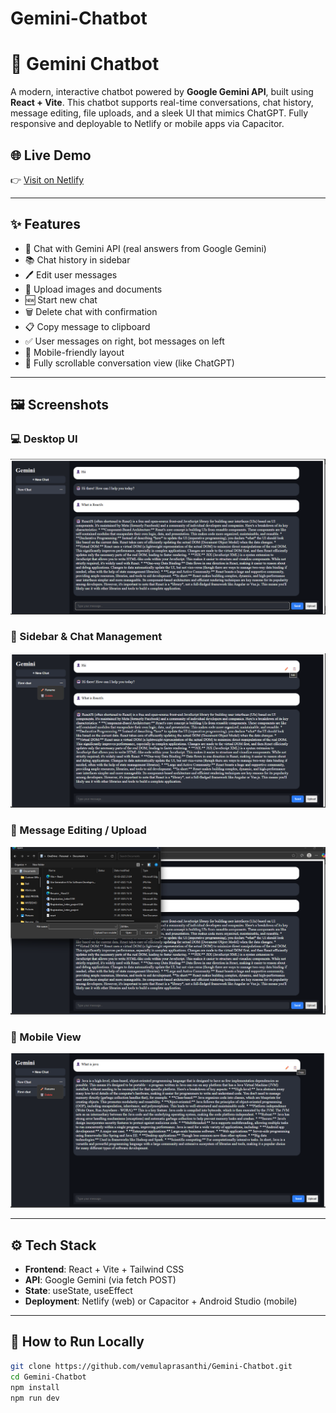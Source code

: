 # Gemini-Chatbot
# 🤖 Gemini Chatbot

A modern, interactive chatbot powered by **Google Gemini API**, built using **React + Vite**. This chatbot supports real-time conversations, chat history, message editing, file uploads, and a sleek UI that mimics ChatGPT. Fully responsive and deployable to Netlify or mobile apps via Capacitor.

## 🌐 Live Demo

👉 [Visit on Netlify](https://688c77129c083ed516af0a3c--jade-bavarois-8f1a29.netlify.app/)  

---

## ✨ Features

- 💬 Chat with Gemini API (real answers from Google Gemini)
- 📚 Chat history in sidebar
- 🖊️ Edit user messages
- 📎 Upload images and documents
- 🆕 Start new chat
- 🗑️ Delete chat with confirmation
- 📋 Copy message to clipboard
- ✅ User messages on right, bot messages on left
- 📱 Mobile-friendly layout
- 🔄 Fully scrollable conversation view (like ChatGPT)

---

## 🖼️ Screenshots

### 💻 Desktop UI

![Chat UI](https://github.com/vemulaprasanthi/Gemini-Chatbot/blob/main/src/assets/ui.png?raw=true)

### 📁 Sidebar & Chat Management

![Sidebar](https://github.com/vemulaprasanthi/Gemini-Chatbot/blob/main/src/assets/2.png?raw=true)

### 📝 Message Editing / Upload

![Editing Message](https://github.com/vemulaprasanthi/Gemini-Chatbot/blob/main/src/assets/3.png?raw=true)

### 📱 Mobile View

![Mobile View](https://github.com/vemulaprasanthi/Gemini-Chatbot/blob/main/src/assets/4.png?raw=true)

---

## ⚙️ Tech Stack

- **Frontend**: React + Vite + Tailwind CSS
- **API**: Google Gemini (via fetch POST)
- **State**: useState, useEffect
- **Deployment**: Netlify (web) or Capacitor + Android Studio (mobile)

---

## 🚀 How to Run Locally

```bash
git clone https://github.com/vemulaprasanthi/Gemini-Chatbot.git
cd Gemini-Chatbot
npm install
npm run dev
